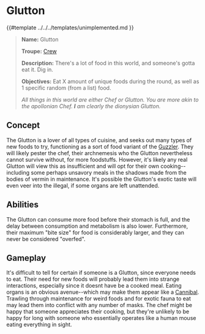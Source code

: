 # Glutton

{{#template ../../../templates/unimplemented.md }}

> **Name:** Glutton
>
> **Troupe:** [Crew](../crew.md)
>
> **Description:** There's a lot of food in this world, and someone's gotta eat it. Dig in.
>
> **Objectives:** Eat X amount of unique foods during the round, as well as 1 specific random (from a list) food.
>
> *All things in this world are either Chef or Glutton. You are more akin to the apollonian Chef. **I** am clearly the dionysian Glutton.*

## Concept

The Glutton is a lover of all types of cuisine, and seeks out many types of new foods to try, functioning as a sort of food variant of the [Guzzler](./guzzler.md). They will likely pester the chef, their archnemesis who the Glutton nevertheless cannot survive without, for more foodstuffs. However, it's likely any real Glutton will view this as insufficient and will opt for their own cooking--including some perhaps unsavory meals in the shadows made from the bodies of vermin in maintenance. It's possible the Glutton's exotic taste will even veer into the illegal, if some organs are left unattended.

## Abilities

The Glutton can consume more food before their stomach is full, and the delay between consumption and metabolism is also lower. Furthermore, their maximum "bite size" for food is considerably larger, and they can never be considered "overfed".

## Gameplay

It's difficult to tell for certain if someone is a Glutton, since everyone needs to eat. Their need for new foods will probably lead them into strange interactions, especially since it doesnt have be a cooked meal. Eating organs is an obvious avenue--which may make them appear like a [Cannibal](./cannibal.md). Trawling through maintenance for weird foods and for exotic fauna to eat may lead them into conflict with any number of masks. The chef might be happy that someone appreciates their cooking, but they're unlikely to be happy for long with someone who essentially operates like a human mouse eating everything in sight.
